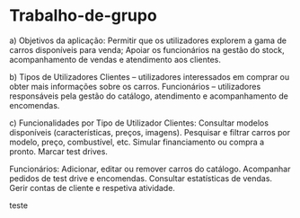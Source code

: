 # Trabalho-de-grupo

a) Objetivos da aplicação: 
Permitir que os utilizadores explorem a gama de carros disponíveis para venda; Apoiar os funcionários na gestão do stock, acompanhamento de vendas e atendimento aos clientes.

b) Tipos de Utilizadores
Clientes – utilizadores interessados em comprar ou obter mais informações sobre os carros.
Funcionários – utilizadores responsáveis pela gestão do catálogo, atendimento e acompanhamento de encomendas.

c) Funcionalidades por Tipo de Utilizador
Clientes:
Consultar modelos disponíveis (características, preços, imagens).
Pesquisar e filtrar carros por modelo, preço, combustível, etc.
Simular financiamento ou compra a pronto.
Marcar test drives.

Funcionários:
Adicionar, editar ou remover carros do catálogo.
Acompanhar pedidos de test drive e encomendas.
Consultar estatísticas de vendas.
Gerir contas de cliente e respetiva atividade.

teste
